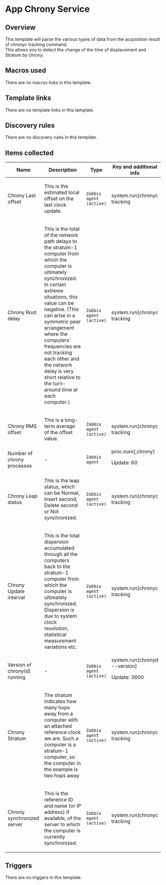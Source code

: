 # App Chrony Service

## Overview

This template will parse the various types of data from the acquisition result of chronyc tracking command.  
This allows you to detect the change of the time of displacement and Stratum by chrony.



## Macros used

There are no macros links in this template.

## Template links

There are no template links in this template.

## Discovery rules

There are no discovery rules in this template.

## Items collected

|Name|Description|Type|Key and additional info|
|----|-----------|----|----|
|Chrony Last offset|<p>This is the estimated local offset on the last clock update.</p>|`Zabbix agent (active)`|system.run[chronyc tracking|grep "Last offset"|awk '{print $4}']<p>Update: 1800</p>|
|Chrony Root delay|<p>This is the total of the network path delays to the stratum-1 computer from which the computer is ultimately synchronized. In certain extreme situations, this value can be negative. (This can arise in a symmetric peer arrangement where the computers’ frequencies are not tracking each other and the network delay is very short relative to the turn-around time at each computer.)</p>|`Zabbix agent (active)`|system.run[chronyc tracking|grep "Root delay"|awk '{print $4}']<p>Update: 1800</p>|
|Chrony RMS offset|<p>This is a long-term average of the offset value.</p>|`Zabbix agent (active)`|system.run[chronyc tracking|grep "RMS offset"|awk '{print $4}']<p>Update: 1800</p>|
|Number of chrony processes|<p>-</p>|`Zabbix agent`|proc.num[,chrony]<p>Update: 60</p>|
|Chrony Leap status|<p>This is the leap status, which can be Normal, Insert second, Delete second or Not synchronized.</p>|`Zabbix agent (active)`|system.run[chronyc tracking|grep "Leap status"|awk '{print $4}']<p>Update: 1800</p>|
|Chrony Update interval|<p>This is the total dispersion accumulated through all the computers back to the stratum-1 computer from which the computer is ultimately synchronized. Dispersion is due to system clock resolution, statistical measurement variations etc.</p>|`Zabbix agent (active)`|system.run[chronyc tracking|grep "Update interval"|awk '{print $4}']<p>Update: 1800</p>|
|Version of chrony(d) running|<p>-</p>|`Zabbix agent (active)`|system.run[chronyd --version]<p>Update: 3600</p>|
|Chrony Stratum|<p>The stratum indicates how many hops away from a computer with an attached reference clock we are. Such a computer is a stratum-1 computer, so the computer in the example is two hops away</p>|`Zabbix agent (active)`|system.run[chronyc tracking|grep "Stratum"|awk '{print $3}']<p>Update: 1800</p>|
|Chrony synchronized server|<p>This is the reference ID and name (or IP address) if available, of the server to which the computer is currently synchronized.</p>|`Zabbix agent (active)`|system.run[chronyc tracking|grep "Reference ID"|awk '{print $4$5}']<p>Update: 1800</p>|
## Triggers

There are no triggers in this template.


